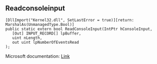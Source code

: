 ## Readconsoleinput

```
[DllImport("Kernel32.dll", SetLastError = true)][return: MarshalAs(UnmanagedType.Bool)]
public static extern bool ReadConsoleInput(IntPtr hConsoleInput,
   [Out] INPUT_RECORD[] lpBuffer,
   uint nLength,
   out uint lpNumberOfEventsRead
);
```

Microsoft documentation: [Link](https://docs.microsoft.com/en-us/windows/console/readconsoleinput)
